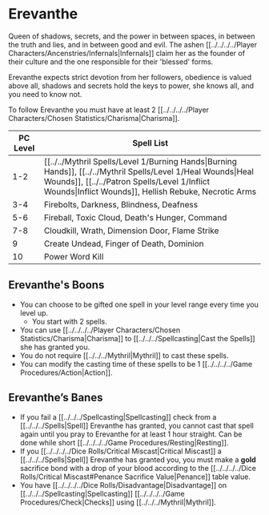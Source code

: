 # Erevanthe

Queen of shadows, secrets, and the power in between spaces, in between the truth and lies, and in between good and evil. The ashen [[../../../../Player Characters/Ancenstries/Infernals\|Infernals]] claim her as the founder of their culture and the one responsible for their 'blessed' forms. 

Erevanthe expects strict devotion from her followers, obedience is valued above all, shadows and secrets hold the keys to power, she knows all, and you need to know not.

To follow Erevanthe you must have at least 2 [[../../../../Player Characters/Chosen Statistics/Charisma\|Charisma]].

| PC Level | Spell List                                                                                                                                                                                                              |
| -------- | ----------------------------------------------------------------------------------------------------------------------------------------------------------------------------------------------------------------------- |
| 1-2      | [[../../Mythril Spells/Level 1/Burning Hands\|Burning Hands]], [[../../Mythril Spells/Level 1/Heal Wounds\|Heal Wounds]], [[../../Patron Spells/Level 1/Inflict Wounds\|Inflict Wounds]], Hellish Rebuke, Necrotic Arms |
| 3-4      | Firebolts, Darkness, Blindness, Deafness                                                                                                                                                                                |
| 5-6      | Fireball, Toxic Cloud, Death's Hunger, Command                                                                                                                                                                          |
| 7-8      | Cloudkill, Wrath, Dimension Door, Flame Strike                                                                                                                                                                          |
| 9        | Create Undead, Finger of Death, Dominion                                                                                                                                                                                |
| 10       | Power Word Kill                                                                                                                                                                                                         |
## Erevanthe's Boons
- You can choose to be gifted one spell in your level range every time you level up.
	- You start with 2 spells.
- You can use [[../../../../Player Characters/Chosen Statistics/Charisma\|Charisma]] to [[../../../Spellcasting\|Cast the Spells]] she has granted you.
- You do not require [[../../../Mythril\|Mythril]] to cast these spells.
- You can modify the casting time of these spells to be 1 [[../../../../Game Procedures/Action\|Action]].
## Erevanthe’s Banes
- If you fail a [[../../../Spellcasting\|Spellcasting]] check from a [[../../../Spells|Spell]] Erevanthe has granted, you cannot cast that spell again until you pray to Erevanthe for at least 1 hour straight. Can be done while short [[../../../../Game Procedures/Resting\|Resting]].
- If you [[../../../../Dice Rolls/Critical Miscast|Critical Miscast]] a [[../../../Spells|Spell]] Erevanthe has granted you, you must make a **gold** sacrifice bond with a drop of your blood according to the [[../../../../Dice Rolls/Critical Miscast#Penance Sacrifice Value|Penance]] table value.
- You have [[../../../../Dice Rolls/Disadvantage|Disadvantage]] on [[../../../Spellcasting|Spellcasting]] [[../../../../Game Procedures/Check|Checks]] using [[../../../Mythril|Mythril]].